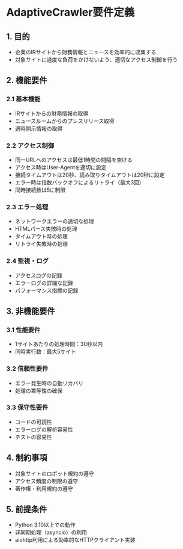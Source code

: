 # AdaptiveCrawler要件定義

## 1. 目的
- 企業のIRサイトから財務情報とニュースを効率的に収集する
- 対象サイトに過度な負荷をかけないよう、適切なアクセス制御を行う

## 2. 機能要件

### 2.1 基本機能
- IRサイトからの財務情報の取得
- ニュースルームからのプレスリリース取得
- 適時開示情報の取得

### 2.2 アクセス制御
- 同一URLへのアクセスは最低1時間の間隔を空ける
- アクセス時はUser-Agentを適切に設定
- 接続タイムアウトは20秒、読み取りタイムアウトは20秒に設定
- エラー時は指数バックオフによるリトライ（最大3回）
- 同時接続数は5に制限

### 2.3 エラー処理
- ネットワークエラーの適切な処理
- HTMLパース失敗時の処理
- タイムアウト時の処理
- リトライ失敗時の処理

### 2.4 監視・ログ
- アクセスログの記録
- エラーログの詳細な記録
- パフォーマンス指標の記録

## 3. 非機能要件

### 3.1 性能要件
- 1サイトあたりの処理時間：30秒以内
- 同時実行数：最大5サイト

### 3.2 信頼性要件
- エラー発生時の自動リカバリ
- 処理の冪等性の確保

### 3.3 保守性要件
- コードの可読性
- エラーログの解析容易性
- テストの容易性

## 4. 制約事項
- 対象サイトのロボット規約の遵守
- アクセス頻度の制限の遵守
- 著作権・利用規約の遵守

## 5. 前提条件
- Python 3.10以上での動作
- 非同期処理（asyncio）の利用
- aiohttp利用による効率的なHTTPクライアント実装 